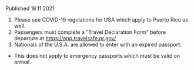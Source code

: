 Published 18.11.2021
1. Please see COVID-19 regulations for USA which apply to Puerto Rico as well.
2. Passengers must complete a "Travel Declaration Form" before departure at <a href="https://app.travelsafe.pr.gov/">https://app.travelsafe.pr.gov/</a>
3. Nationals of the U.S.A. are allowed to enter with an expired passport.
- This does not apply to emergency passports which must be valid on arrival.